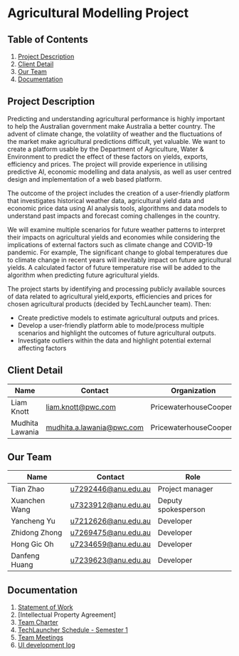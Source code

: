 # Agricultural Modelling Project

## Table of Contents

1. [Project Description](#project-description)
2. [Client Detail](#client-detail)
3. [Our Team](#our-team)
4. [Documentation](#documentation)



## Project Description

Predicting and understanding agricultural performance is highly important to help the Australian government make Australia a better country. The advent of climate change, the volatility of weather and the fluctuations of the market make agricultural predictions difficult, yet valuable. We want to create a platform usable by the Department of Agriculture, Water & Environment to predict the effect of these factors on yields, exports, efficiency and prices. The project will provide experience in utilising predictive AI, economic modelling and data analysis, as well as user centred design and implementation of a web based platform.

The outcome of the project includes the creation of a user-friendly platform that investigates historical weather data, agricultural yield data and economic price data using AI analysis tools, algorithms and data models to understand past impacts and forecast coming challenges in the country. 

We will examine multiple scenarios for future weather patterns to interpret their impacts on agricultural yields and economies while considering the implications of external factors such as climate change and COVID-19 pandemic. For example, The significant change to global temperatures due to climate change in recent years will inevitably impact on future agricultural yields. A calculated factor of future temperature rise will be added to the algorithm when predicting future agricultural yields.

The project starts by identifying and processing publicly available sources of data related to agricultural yield,exports, efficiencies and prices for chosen agricultural products (decided by TechLauncher team). Then:

- Create predictive models to estimate agricultural outputs and prices.
- Develop a user-friendly platform able to mode/process multiple scenarios and highlight the outcomes of future agricultural outputs.
- Investigate outliers within the data and highlight potential external affecting factors


## Client Detail

| Name | Contact | Organization |
| ------ | ------ | ------ |
| Liam Knott | liam.knott@pwc.com | PricewaterhouseCoopers |
| Mudhita Lawania | mudhita.a.lawania@pwc.com | PricewaterhouseCoopers |


## Our Team

| Name | Contact | Role |
| ------ | ------ | ------ |
| Tian Zhao | u7292446@anu.edu.au | Project manager |
| Xuanchen Wang | u7323912@anu.edu.au | Deputy spokesperson |
| Yancheng Yu | u7212626@anu.edu.au | Developer |
| Zhidong Zhong | u7269475@anu.edu.au | Developer |
| Hong Gic Oh | u7234659@anu.edu.au | Developer |
| Danfeng Huang | u7239623@anu.edu.au | Developer |


## Documentation

1. [Statement of Work](https://docs.google.com/document/d/1u8lvPw8wh8q8bASydYe8yNdrbzJcqEzmwdwFDkFqDyk/edit?usp=sharing)
2. [Intellectual Property Agreement]
3. [Team Charter](https://docs.google.com/document/d/1cclO7G7p3pnhXwTigUycFmEWT71LFdHP-RCo-UNr6HE/edit?usp=sharing)
4. [TechLauncher Schedule - Semester 1](https://docs.google.com/document/d/1On0W6BCAIJ6oHPJeKMq5j55WEd-8ADKCnk-OLkhKEdk/edit?usp=sharing)
5. [Team Meetings](https://docs.google.com/document/u/0/d/1fjGWvtqiSrWWUSTMI9ZOTAmMcRA_Q9Upqu7vYiLi-dk/edit)
6. [UI development log](https://github.com/TZZTERRY/Agricultural-Modelling/blob/main/front_end/DEVELOPMENT_LOG.md)
